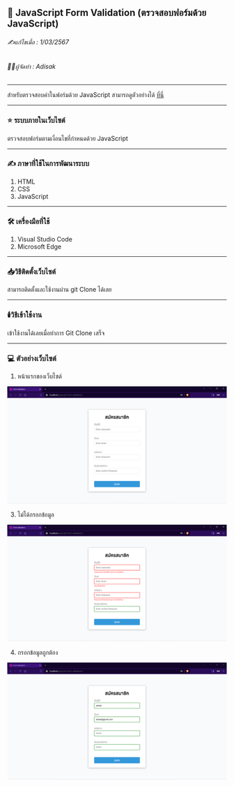 ## 📖 JavaScript Form Validation (ตรวจสอบฟอร์มด้วย JavaScript)

###### ✍️แก้ไขเมื่อ : 1/03/2567
###### 👨‍💻ผู้จัดทำ : Adisak
___

 สำหรับตรวจสอบค่าในฟอร์มด้วย JavaScript สามารถดูตัวอย่างได้ [ที่นี่](https://github.com/Adisak-KS/Javascript-Form-Validation/blob/main/img/img-1.png)
___ 

### ⭐ ระบบภายในเว็บไซต์
  ตรวจสอบฟอร์มตามเงื่อนไขที่กำหนดด้วย JavaScript

___

### ✍️ ภาษาที่ใช้ในการพัฒนาระบบ

1. HTML
2. CSS
3. JavaScript

___

### 🛠️ เครื่องมือที่ใช้

1. Visual Studio Code
2. Microsoft Edge

___

### 📥วิธีติดตั้งเว็บไซต์
  สามารถติดตั้งและใช้งานผ่าน git Clone ได้เลย
___

### 🕯️วิธีเข้าใช้งาน
  เข้าใช้งานได้เลยเมื่อทำการ Git Clone เสร็จ
___

### 💻 ตัวอย่างเว็บไซต์

1. หน้าแรกของเว็บไซต์

![index](https://github.com/Adisak-KS/Javascript-Form-Validation/blob/main/img/img-1.png)

3. ไม่ได้กรอกข้อมูล

![check form](https://github.com/Adisak-KS/Javascript-Form-Validation/blob/main/img/img-2.png)

4. กรอกข้อมูลถูกต้อง

![form correct](https://github.com/Adisak-KS/Javascript-Form-Validation/blob/main/img/img-3.png)
